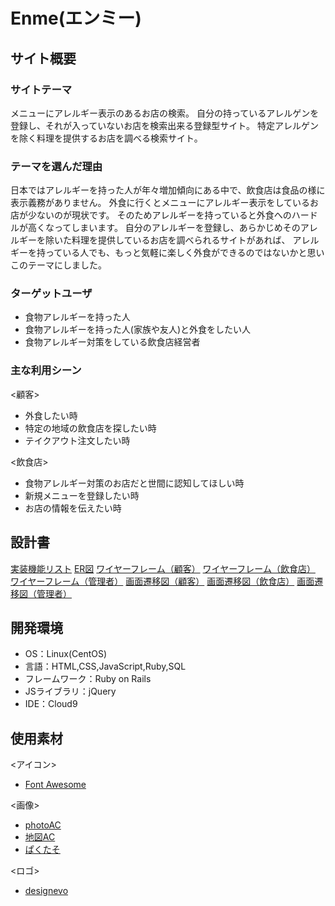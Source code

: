 # Enme(エンミー)

## サイト概要
### サイトテーマ
メニューにアレルギー表示のあるお店の検索。
自分の持っているアレルゲンを登録し、それが入っていないお店を検索出来る登録型サイト。
特定アレルゲンを除く料理を提供するお店を調べる検索サイト。

### テーマを選んだ理由
日本ではアレルギーを持った人が年々増加傾向にある中で、飲食店は食品の様に表示義務がありません。
外食に行くとメニューにアレルギー表示をしているお店が少ないのが現状です。
そのためアレルギーを持っていると外食へのハードルが高くなってしまいます。
自分のアレルギーを登録し、あらかじめそのアレルギーを除いた料理を提供しているお店を調べられるサイトがあれば、
アレルギーを持っている人でも、もっと気軽に楽しく外食ができるのではないかと思いこのテーマにしました。


### ターゲットユーザ
* 食物アレルギーを持った人
* 食物アレルギーを持った人(家族や友人)と外食をしたい人
* 食物アレルギー対策をしている飲食店経営者

### 主な利用シーン
<顧客>
* 外食したい時
* 特定の地域の飲食店を探したい時
* テイクアウト注文したい時

<飲食店>
* 食物アレルギー対策のお店だと世間に認知してほしい時
* 新規メニューを登録したい時
* お店の情報を伝えたい時

## 設計書
[実装機能リスト](https://docs.google.com/spreadsheets/d/1c1plTJPb2j6k2-AaX04OWm5qOMwGdbi1InjZtcchCZY/edit?usp=sharing)
[ER図](https://drive.google.com/file/d/1l4wWeK8uKg5XyzSei0RKOZZl9vmc5S4X/view?usp=sharing)
[ワイヤーフレーム（顧客）](https://drive.google.com/file/d/1XjZy3-YeSnZpUPdGeezDAA8wyJQdkl-D/view?usp=sharing)
[ワイヤーフレーム（飲食店）](https://drive.google.com/file/d/1Y2B72HLT7tWuwVohqeIZnzsGtAsZwPSt/view?usp=sharing)
[ワイヤーフレーム（管理者）](https://drive.google.com/file/d/12GblAY8aK12gOjMHeyuLAgXRLNeiSmuG/view?usp=sharing)
[画面遷移図（顧客）](https://drive.google.com/file/d/1SxFoXEd_9fRY5qqeAeO5RRIhImUCT42F/view?usp=sharing)
[画面遷移図（飲食店）](https://drive.google.com/file/d/1DLbJOPJ8vd4NdzKVqFov52wyn98t_BVt/view?usp=sharing)
[画面遷移図（管理者）](https://drive.google.com/file/d/19jVMCgMGP26t14XfKvofCtPdB7aqn38E/view?usp=sharing)


## 開発環境
- OS：Linux(CentOS)
- 言語：HTML,CSS,JavaScript,Ruby,SQL
- フレームワーク：Ruby on Rails
- JSライブラリ：jQuery
- IDE：Cloud9

## 使用素材
<アイコン>
* [Font Awesome](https://fontawesome.com/)

<画像>
* [photoAC](https://www.photo-ac.com/)
* [地図AC](https://www.map-ac.com/)
* [ぱくたそ](https://www.pakutaso.com/)

<ロゴ>
* [designevo](https://www.designevo.com/)

